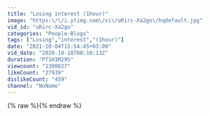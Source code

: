 ```yaml
---
title: "Losing interest (1hour)"
image: "https:\/\/i.ytimg.com\/vi\/uRirc-Xa2go\/hqdefault.jpg"
vid_id: "uRirc-Xa2go"
categories: "People-Blogs"
tags: ["Losing","interest","(1hour)"]
date: "2021-10-04T15:54:45+03:00"
vid_date: "2020-10-18T08:10:13Z"
duration: "PT1H1M29S"
viewcount: "1300027"
likeCount: "27939"
dislikeCount: "459"
channel: "NoName"
---
```

{% raw %}{% endraw %}
